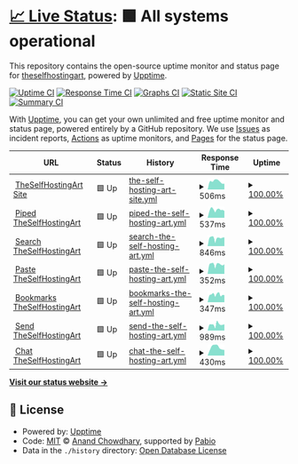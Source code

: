 # [📈 Live Status](https://demo.upptime.js.org): <!--live status--> **🟩 All systems operational**

This repository contains the open-source uptime monitor and status page for [theselfhostingart](https://demo.upptime.js.org), powered by [Upptime](https://github.com/upptime/upptime).

[![Uptime CI](https://github.com/theselfhostingart/UptimeTheSelfHostingArt/workflows/Uptime%20CI/badge.svg)](https://github.com/theselfhostingart/UptimeTheSelfHostingArt/actions?query=workflow%3A%22Uptime+CI%22)
[![Response Time CI](https://github.com/theselfhostingart/UptimeTheSelfHostingArt/workflows/Response%20Time%20CI/badge.svg)](https://github.com/theselfhostingart/UptimeTheSelfHostingArt/actions?query=workflow%3A%22Response+Time+CI%22)
[![Graphs CI](https://github.com/theselfhostingart/UptimeTheSelfHostingArt/workflows/Graphs%20CI/badge.svg)](https://github.com/theselfhostingart/UptimeTheSelfHostingArt/actions?query=workflow%3A%22Graphs+CI%22)
[![Static Site CI](https://github.com/theselfhostingart/UptimeTheSelfHostingArt/workflows/Static%20Site%20CI/badge.svg)](https://github.com/theselfhostingart/UptimeTheSelfHostingArt/actions?query=workflow%3A%22Static+Site+CI%22)
[![Summary CI](https://github.com/theselfhostingart/UptimeTheSelfHostingArt/workflows/Summary%20CI/badge.svg)](https://github.com/theselfhostingart/UptimeTheSelfHostingArt/actions?query=workflow%3A%22Summary+CI%22)

With [Upptime](https://upptime.js.org), you can get your own unlimited and free uptime monitor and status page, powered entirely by a GitHub repository. We use [Issues](https://github.com/theselfhostingart/UptimeTheSelfHostingArt/issues) as incident reports, [Actions](https://github.com/theselfhostingart/UptimeTheSelfHostingArt/actions) as uptime monitors, and [Pages](https://demo.upptime.js.org) for the status page.

<!--start: status pages-->
<!-- This summary is generated by Upptime (https://github.com/upptime/upptime) -->
<!-- Do not edit this manually, your changes will be overwritten -->
<!-- prettier-ignore -->
| URL | Status | History | Response Time | Uptime |
| --- | ------ | ------- | ------------- | ------ |
| <img alt="" src="https://icons.duckduckgo.com/ip3/theselfhosting.art.ico" height="13"> [TheSelfHostingArt Site](https://theselfhosting.art/) | 🟩 Up | [the-self-hosting-art-site.yml](https://github.com/theselfhostingart/UptimeTheSelfHostingArt/commits/HEAD/history/the-self-hosting-art-site.yml) | <details><summary><img alt="Response time graph" src="./graphs/the-self-hosting-art-site/response-time-week.png" height="20"> 506ms</summary><br><a href="https://demo.upptime.js.org/history/the-self-hosting-art-site"><img alt="Response time 506" src="https://img.shields.io/endpoint?url=https%3A%2F%2Fraw.githubusercontent.com%2Ftheselfhostingart%2FUptimeTheSelfHostingArt%2FHEAD%2Fapi%2Fthe-self-hosting-art-site%2Fresponse-time.json"></a><br><a href="https://demo.upptime.js.org/history/the-self-hosting-art-site"><img alt="24-hour response time 506" src="https://img.shields.io/endpoint?url=https%3A%2F%2Fraw.githubusercontent.com%2Ftheselfhostingart%2FUptimeTheSelfHostingArt%2FHEAD%2Fapi%2Fthe-self-hosting-art-site%2Fresponse-time-day.json"></a><br><a href="https://demo.upptime.js.org/history/the-self-hosting-art-site"><img alt="7-day response time 506" src="https://img.shields.io/endpoint?url=https%3A%2F%2Fraw.githubusercontent.com%2Ftheselfhostingart%2FUptimeTheSelfHostingArt%2FHEAD%2Fapi%2Fthe-self-hosting-art-site%2Fresponse-time-week.json"></a><br><a href="https://demo.upptime.js.org/history/the-self-hosting-art-site"><img alt="30-day response time 506" src="https://img.shields.io/endpoint?url=https%3A%2F%2Fraw.githubusercontent.com%2Ftheselfhostingart%2FUptimeTheSelfHostingArt%2FHEAD%2Fapi%2Fthe-self-hosting-art-site%2Fresponse-time-month.json"></a><br><a href="https://demo.upptime.js.org/history/the-self-hosting-art-site"><img alt="1-year response time 506" src="https://img.shields.io/endpoint?url=https%3A%2F%2Fraw.githubusercontent.com%2Ftheselfhostingart%2FUptimeTheSelfHostingArt%2FHEAD%2Fapi%2Fthe-self-hosting-art-site%2Fresponse-time-year.json"></a></details> | <details><summary><a href="https://demo.upptime.js.org/history/the-self-hosting-art-site">100.00%</a></summary><a href="https://demo.upptime.js.org/history/the-self-hosting-art-site"><img alt="All-time uptime 100.00%" src="https://img.shields.io/endpoint?url=https%3A%2F%2Fraw.githubusercontent.com%2Ftheselfhostingart%2FUptimeTheSelfHostingArt%2FHEAD%2Fapi%2Fthe-self-hosting-art-site%2Fuptime.json"></a><br><a href="https://demo.upptime.js.org/history/the-self-hosting-art-site"><img alt="24-hour uptime 100.00%" src="https://img.shields.io/endpoint?url=https%3A%2F%2Fraw.githubusercontent.com%2Ftheselfhostingart%2FUptimeTheSelfHostingArt%2FHEAD%2Fapi%2Fthe-self-hosting-art-site%2Fuptime-day.json"></a><br><a href="https://demo.upptime.js.org/history/the-self-hosting-art-site"><img alt="7-day uptime 100.00%" src="https://img.shields.io/endpoint?url=https%3A%2F%2Fraw.githubusercontent.com%2Ftheselfhostingart%2FUptimeTheSelfHostingArt%2FHEAD%2Fapi%2Fthe-self-hosting-art-site%2Fuptime-week.json"></a><br><a href="https://demo.upptime.js.org/history/the-self-hosting-art-site"><img alt="30-day uptime 100.00%" src="https://img.shields.io/endpoint?url=https%3A%2F%2Fraw.githubusercontent.com%2Ftheselfhostingart%2FUptimeTheSelfHostingArt%2FHEAD%2Fapi%2Fthe-self-hosting-art-site%2Fuptime-month.json"></a><br><a href="https://demo.upptime.js.org/history/the-self-hosting-art-site"><img alt="1-year uptime 100.00%" src="https://img.shields.io/endpoint?url=https%3A%2F%2Fraw.githubusercontent.com%2Ftheselfhostingart%2FUptimeTheSelfHostingArt%2FHEAD%2Fapi%2Fthe-self-hosting-art-site%2Fuptime-year.json"></a></details>
| <img alt="" src="https://icons.duckduckgo.com/ip3/piped.theselfhosting.art.ico" height="13"> [Piped TheSelfHostingArt](https://piped.theselfhosting.art/) | 🟩 Up | [piped-the-self-hosting-art.yml](https://github.com/theselfhostingart/UptimeTheSelfHostingArt/commits/HEAD/history/piped-the-self-hosting-art.yml) | <details><summary><img alt="Response time graph" src="./graphs/piped-the-self-hosting-art/response-time-week.png" height="20"> 537ms</summary><br><a href="https://demo.upptime.js.org/history/piped-the-self-hosting-art"><img alt="Response time 537" src="https://img.shields.io/endpoint?url=https%3A%2F%2Fraw.githubusercontent.com%2Ftheselfhostingart%2FUptimeTheSelfHostingArt%2FHEAD%2Fapi%2Fpiped-the-self-hosting-art%2Fresponse-time.json"></a><br><a href="https://demo.upptime.js.org/history/piped-the-self-hosting-art"><img alt="24-hour response time 537" src="https://img.shields.io/endpoint?url=https%3A%2F%2Fraw.githubusercontent.com%2Ftheselfhostingart%2FUptimeTheSelfHostingArt%2FHEAD%2Fapi%2Fpiped-the-self-hosting-art%2Fresponse-time-day.json"></a><br><a href="https://demo.upptime.js.org/history/piped-the-self-hosting-art"><img alt="7-day response time 537" src="https://img.shields.io/endpoint?url=https%3A%2F%2Fraw.githubusercontent.com%2Ftheselfhostingart%2FUptimeTheSelfHostingArt%2FHEAD%2Fapi%2Fpiped-the-self-hosting-art%2Fresponse-time-week.json"></a><br><a href="https://demo.upptime.js.org/history/piped-the-self-hosting-art"><img alt="30-day response time 537" src="https://img.shields.io/endpoint?url=https%3A%2F%2Fraw.githubusercontent.com%2Ftheselfhostingart%2FUptimeTheSelfHostingArt%2FHEAD%2Fapi%2Fpiped-the-self-hosting-art%2Fresponse-time-month.json"></a><br><a href="https://demo.upptime.js.org/history/piped-the-self-hosting-art"><img alt="1-year response time 537" src="https://img.shields.io/endpoint?url=https%3A%2F%2Fraw.githubusercontent.com%2Ftheselfhostingart%2FUptimeTheSelfHostingArt%2FHEAD%2Fapi%2Fpiped-the-self-hosting-art%2Fresponse-time-year.json"></a></details> | <details><summary><a href="https://demo.upptime.js.org/history/piped-the-self-hosting-art">100.00%</a></summary><a href="https://demo.upptime.js.org/history/piped-the-self-hosting-art"><img alt="All-time uptime 100.00%" src="https://img.shields.io/endpoint?url=https%3A%2F%2Fraw.githubusercontent.com%2Ftheselfhostingart%2FUptimeTheSelfHostingArt%2FHEAD%2Fapi%2Fpiped-the-self-hosting-art%2Fuptime.json"></a><br><a href="https://demo.upptime.js.org/history/piped-the-self-hosting-art"><img alt="24-hour uptime 100.00%" src="https://img.shields.io/endpoint?url=https%3A%2F%2Fraw.githubusercontent.com%2Ftheselfhostingart%2FUptimeTheSelfHostingArt%2FHEAD%2Fapi%2Fpiped-the-self-hosting-art%2Fuptime-day.json"></a><br><a href="https://demo.upptime.js.org/history/piped-the-self-hosting-art"><img alt="7-day uptime 100.00%" src="https://img.shields.io/endpoint?url=https%3A%2F%2Fraw.githubusercontent.com%2Ftheselfhostingart%2FUptimeTheSelfHostingArt%2FHEAD%2Fapi%2Fpiped-the-self-hosting-art%2Fuptime-week.json"></a><br><a href="https://demo.upptime.js.org/history/piped-the-self-hosting-art"><img alt="30-day uptime 100.00%" src="https://img.shields.io/endpoint?url=https%3A%2F%2Fraw.githubusercontent.com%2Ftheselfhostingart%2FUptimeTheSelfHostingArt%2FHEAD%2Fapi%2Fpiped-the-self-hosting-art%2Fuptime-month.json"></a><br><a href="https://demo.upptime.js.org/history/piped-the-self-hosting-art"><img alt="1-year uptime 100.00%" src="https://img.shields.io/endpoint?url=https%3A%2F%2Fraw.githubusercontent.com%2Ftheselfhostingart%2FUptimeTheSelfHostingArt%2FHEAD%2Fapi%2Fpiped-the-self-hosting-art%2Fuptime-year.json"></a></details>
| <img alt="" src="https://icons.duckduckgo.com/ip3/search.theselfhosting.art.ico" height="13"> [Search TheSelfHostingArt](https://search.theselfhosting.art/) | 🟩 Up | [search-the-self-hosting-art.yml](https://github.com/theselfhostingart/UptimeTheSelfHostingArt/commits/HEAD/history/search-the-self-hosting-art.yml) | <details><summary><img alt="Response time graph" src="./graphs/search-the-self-hosting-art/response-time-week.png" height="20"> 846ms</summary><br><a href="https://demo.upptime.js.org/history/search-the-self-hosting-art"><img alt="Response time 846" src="https://img.shields.io/endpoint?url=https%3A%2F%2Fraw.githubusercontent.com%2Ftheselfhostingart%2FUptimeTheSelfHostingArt%2FHEAD%2Fapi%2Fsearch-the-self-hosting-art%2Fresponse-time.json"></a><br><a href="https://demo.upptime.js.org/history/search-the-self-hosting-art"><img alt="24-hour response time 846" src="https://img.shields.io/endpoint?url=https%3A%2F%2Fraw.githubusercontent.com%2Ftheselfhostingart%2FUptimeTheSelfHostingArt%2FHEAD%2Fapi%2Fsearch-the-self-hosting-art%2Fresponse-time-day.json"></a><br><a href="https://demo.upptime.js.org/history/search-the-self-hosting-art"><img alt="7-day response time 846" src="https://img.shields.io/endpoint?url=https%3A%2F%2Fraw.githubusercontent.com%2Ftheselfhostingart%2FUptimeTheSelfHostingArt%2FHEAD%2Fapi%2Fsearch-the-self-hosting-art%2Fresponse-time-week.json"></a><br><a href="https://demo.upptime.js.org/history/search-the-self-hosting-art"><img alt="30-day response time 846" src="https://img.shields.io/endpoint?url=https%3A%2F%2Fraw.githubusercontent.com%2Ftheselfhostingart%2FUptimeTheSelfHostingArt%2FHEAD%2Fapi%2Fsearch-the-self-hosting-art%2Fresponse-time-month.json"></a><br><a href="https://demo.upptime.js.org/history/search-the-self-hosting-art"><img alt="1-year response time 846" src="https://img.shields.io/endpoint?url=https%3A%2F%2Fraw.githubusercontent.com%2Ftheselfhostingart%2FUptimeTheSelfHostingArt%2FHEAD%2Fapi%2Fsearch-the-self-hosting-art%2Fresponse-time-year.json"></a></details> | <details><summary><a href="https://demo.upptime.js.org/history/search-the-self-hosting-art">100.00%</a></summary><a href="https://demo.upptime.js.org/history/search-the-self-hosting-art"><img alt="All-time uptime 100.00%" src="https://img.shields.io/endpoint?url=https%3A%2F%2Fraw.githubusercontent.com%2Ftheselfhostingart%2FUptimeTheSelfHostingArt%2FHEAD%2Fapi%2Fsearch-the-self-hosting-art%2Fuptime.json"></a><br><a href="https://demo.upptime.js.org/history/search-the-self-hosting-art"><img alt="24-hour uptime 100.00%" src="https://img.shields.io/endpoint?url=https%3A%2F%2Fraw.githubusercontent.com%2Ftheselfhostingart%2FUptimeTheSelfHostingArt%2FHEAD%2Fapi%2Fsearch-the-self-hosting-art%2Fuptime-day.json"></a><br><a href="https://demo.upptime.js.org/history/search-the-self-hosting-art"><img alt="7-day uptime 100.00%" src="https://img.shields.io/endpoint?url=https%3A%2F%2Fraw.githubusercontent.com%2Ftheselfhostingart%2FUptimeTheSelfHostingArt%2FHEAD%2Fapi%2Fsearch-the-self-hosting-art%2Fuptime-week.json"></a><br><a href="https://demo.upptime.js.org/history/search-the-self-hosting-art"><img alt="30-day uptime 100.00%" src="https://img.shields.io/endpoint?url=https%3A%2F%2Fraw.githubusercontent.com%2Ftheselfhostingart%2FUptimeTheSelfHostingArt%2FHEAD%2Fapi%2Fsearch-the-self-hosting-art%2Fuptime-month.json"></a><br><a href="https://demo.upptime.js.org/history/search-the-self-hosting-art"><img alt="1-year uptime 100.00%" src="https://img.shields.io/endpoint?url=https%3A%2F%2Fraw.githubusercontent.com%2Ftheselfhostingart%2FUptimeTheSelfHostingArt%2FHEAD%2Fapi%2Fsearch-the-self-hosting-art%2Fuptime-year.json"></a></details>
| <img alt="" src="https://icons.duckduckgo.com/ip3/paste.theselfhosting.art.ico" height="13"> [Paste TheSelfHostingArt](https://paste.theselfhosting.art/) | 🟩 Up | [paste-the-self-hosting-art.yml](https://github.com/theselfhostingart/UptimeTheSelfHostingArt/commits/HEAD/history/paste-the-self-hosting-art.yml) | <details><summary><img alt="Response time graph" src="./graphs/paste-the-self-hosting-art/response-time-week.png" height="20"> 352ms</summary><br><a href="https://demo.upptime.js.org/history/paste-the-self-hosting-art"><img alt="Response time 352" src="https://img.shields.io/endpoint?url=https%3A%2F%2Fraw.githubusercontent.com%2Ftheselfhostingart%2FUptimeTheSelfHostingArt%2FHEAD%2Fapi%2Fpaste-the-self-hosting-art%2Fresponse-time.json"></a><br><a href="https://demo.upptime.js.org/history/paste-the-self-hosting-art"><img alt="24-hour response time 352" src="https://img.shields.io/endpoint?url=https%3A%2F%2Fraw.githubusercontent.com%2Ftheselfhostingart%2FUptimeTheSelfHostingArt%2FHEAD%2Fapi%2Fpaste-the-self-hosting-art%2Fresponse-time-day.json"></a><br><a href="https://demo.upptime.js.org/history/paste-the-self-hosting-art"><img alt="7-day response time 352" src="https://img.shields.io/endpoint?url=https%3A%2F%2Fraw.githubusercontent.com%2Ftheselfhostingart%2FUptimeTheSelfHostingArt%2FHEAD%2Fapi%2Fpaste-the-self-hosting-art%2Fresponse-time-week.json"></a><br><a href="https://demo.upptime.js.org/history/paste-the-self-hosting-art"><img alt="30-day response time 352" src="https://img.shields.io/endpoint?url=https%3A%2F%2Fraw.githubusercontent.com%2Ftheselfhostingart%2FUptimeTheSelfHostingArt%2FHEAD%2Fapi%2Fpaste-the-self-hosting-art%2Fresponse-time-month.json"></a><br><a href="https://demo.upptime.js.org/history/paste-the-self-hosting-art"><img alt="1-year response time 352" src="https://img.shields.io/endpoint?url=https%3A%2F%2Fraw.githubusercontent.com%2Ftheselfhostingart%2FUptimeTheSelfHostingArt%2FHEAD%2Fapi%2Fpaste-the-self-hosting-art%2Fresponse-time-year.json"></a></details> | <details><summary><a href="https://demo.upptime.js.org/history/paste-the-self-hosting-art">100.00%</a></summary><a href="https://demo.upptime.js.org/history/paste-the-self-hosting-art"><img alt="All-time uptime 100.00%" src="https://img.shields.io/endpoint?url=https%3A%2F%2Fraw.githubusercontent.com%2Ftheselfhostingart%2FUptimeTheSelfHostingArt%2FHEAD%2Fapi%2Fpaste-the-self-hosting-art%2Fuptime.json"></a><br><a href="https://demo.upptime.js.org/history/paste-the-self-hosting-art"><img alt="24-hour uptime 100.00%" src="https://img.shields.io/endpoint?url=https%3A%2F%2Fraw.githubusercontent.com%2Ftheselfhostingart%2FUptimeTheSelfHostingArt%2FHEAD%2Fapi%2Fpaste-the-self-hosting-art%2Fuptime-day.json"></a><br><a href="https://demo.upptime.js.org/history/paste-the-self-hosting-art"><img alt="7-day uptime 100.00%" src="https://img.shields.io/endpoint?url=https%3A%2F%2Fraw.githubusercontent.com%2Ftheselfhostingart%2FUptimeTheSelfHostingArt%2FHEAD%2Fapi%2Fpaste-the-self-hosting-art%2Fuptime-week.json"></a><br><a href="https://demo.upptime.js.org/history/paste-the-self-hosting-art"><img alt="30-day uptime 100.00%" src="https://img.shields.io/endpoint?url=https%3A%2F%2Fraw.githubusercontent.com%2Ftheselfhostingart%2FUptimeTheSelfHostingArt%2FHEAD%2Fapi%2Fpaste-the-self-hosting-art%2Fuptime-month.json"></a><br><a href="https://demo.upptime.js.org/history/paste-the-self-hosting-art"><img alt="1-year uptime 100.00%" src="https://img.shields.io/endpoint?url=https%3A%2F%2Fraw.githubusercontent.com%2Ftheselfhostingart%2FUptimeTheSelfHostingArt%2FHEAD%2Fapi%2Fpaste-the-self-hosting-art%2Fuptime-year.json"></a></details>
| <img alt="" src="https://icons.duckduckgo.com/ip3/bookmarks.theselfhosting.art.ico" height="13"> [Bookmarks TheSelfHostingArt](https://bookmarks.theselfhosting.art) | 🟩 Up | [bookmarks-the-self-hosting-art.yml](https://github.com/theselfhostingart/UptimeTheSelfHostingArt/commits/HEAD/history/bookmarks-the-self-hosting-art.yml) | <details><summary><img alt="Response time graph" src="./graphs/bookmarks-the-self-hosting-art/response-time-week.png" height="20"> 347ms</summary><br><a href="https://demo.upptime.js.org/history/bookmarks-the-self-hosting-art"><img alt="Response time 347" src="https://img.shields.io/endpoint?url=https%3A%2F%2Fraw.githubusercontent.com%2Ftheselfhostingart%2FUptimeTheSelfHostingArt%2FHEAD%2Fapi%2Fbookmarks-the-self-hosting-art%2Fresponse-time.json"></a><br><a href="https://demo.upptime.js.org/history/bookmarks-the-self-hosting-art"><img alt="24-hour response time 347" src="https://img.shields.io/endpoint?url=https%3A%2F%2Fraw.githubusercontent.com%2Ftheselfhostingart%2FUptimeTheSelfHostingArt%2FHEAD%2Fapi%2Fbookmarks-the-self-hosting-art%2Fresponse-time-day.json"></a><br><a href="https://demo.upptime.js.org/history/bookmarks-the-self-hosting-art"><img alt="7-day response time 347" src="https://img.shields.io/endpoint?url=https%3A%2F%2Fraw.githubusercontent.com%2Ftheselfhostingart%2FUptimeTheSelfHostingArt%2FHEAD%2Fapi%2Fbookmarks-the-self-hosting-art%2Fresponse-time-week.json"></a><br><a href="https://demo.upptime.js.org/history/bookmarks-the-self-hosting-art"><img alt="30-day response time 347" src="https://img.shields.io/endpoint?url=https%3A%2F%2Fraw.githubusercontent.com%2Ftheselfhostingart%2FUptimeTheSelfHostingArt%2FHEAD%2Fapi%2Fbookmarks-the-self-hosting-art%2Fresponse-time-month.json"></a><br><a href="https://demo.upptime.js.org/history/bookmarks-the-self-hosting-art"><img alt="1-year response time 347" src="https://img.shields.io/endpoint?url=https%3A%2F%2Fraw.githubusercontent.com%2Ftheselfhostingart%2FUptimeTheSelfHostingArt%2FHEAD%2Fapi%2Fbookmarks-the-self-hosting-art%2Fresponse-time-year.json"></a></details> | <details><summary><a href="https://demo.upptime.js.org/history/bookmarks-the-self-hosting-art">100.00%</a></summary><a href="https://demo.upptime.js.org/history/bookmarks-the-self-hosting-art"><img alt="All-time uptime 100.00%" src="https://img.shields.io/endpoint?url=https%3A%2F%2Fraw.githubusercontent.com%2Ftheselfhostingart%2FUptimeTheSelfHostingArt%2FHEAD%2Fapi%2Fbookmarks-the-self-hosting-art%2Fuptime.json"></a><br><a href="https://demo.upptime.js.org/history/bookmarks-the-self-hosting-art"><img alt="24-hour uptime 100.00%" src="https://img.shields.io/endpoint?url=https%3A%2F%2Fraw.githubusercontent.com%2Ftheselfhostingart%2FUptimeTheSelfHostingArt%2FHEAD%2Fapi%2Fbookmarks-the-self-hosting-art%2Fuptime-day.json"></a><br><a href="https://demo.upptime.js.org/history/bookmarks-the-self-hosting-art"><img alt="7-day uptime 100.00%" src="https://img.shields.io/endpoint?url=https%3A%2F%2Fraw.githubusercontent.com%2Ftheselfhostingart%2FUptimeTheSelfHostingArt%2FHEAD%2Fapi%2Fbookmarks-the-self-hosting-art%2Fuptime-week.json"></a><br><a href="https://demo.upptime.js.org/history/bookmarks-the-self-hosting-art"><img alt="30-day uptime 100.00%" src="https://img.shields.io/endpoint?url=https%3A%2F%2Fraw.githubusercontent.com%2Ftheselfhostingart%2FUptimeTheSelfHostingArt%2FHEAD%2Fapi%2Fbookmarks-the-self-hosting-art%2Fuptime-month.json"></a><br><a href="https://demo.upptime.js.org/history/bookmarks-the-self-hosting-art"><img alt="1-year uptime 100.00%" src="https://img.shields.io/endpoint?url=https%3A%2F%2Fraw.githubusercontent.com%2Ftheselfhostingart%2FUptimeTheSelfHostingArt%2FHEAD%2Fapi%2Fbookmarks-the-self-hosting-art%2Fuptime-year.json"></a></details>
| <img alt="" src="https://icons.duckduckgo.com/ip3/send.theselfhosting.art.ico" height="13"> [Send TheSelfHostingArt](https://send.theselfhosting.art/) | 🟩 Up | [send-the-self-hosting-art.yml](https://github.com/theselfhostingart/UptimeTheSelfHostingArt/commits/HEAD/history/send-the-self-hosting-art.yml) | <details><summary><img alt="Response time graph" src="./graphs/send-the-self-hosting-art/response-time-week.png" height="20"> 989ms</summary><br><a href="https://demo.upptime.js.org/history/send-the-self-hosting-art"><img alt="Response time 989" src="https://img.shields.io/endpoint?url=https%3A%2F%2Fraw.githubusercontent.com%2Ftheselfhostingart%2FUptimeTheSelfHostingArt%2FHEAD%2Fapi%2Fsend-the-self-hosting-art%2Fresponse-time.json"></a><br><a href="https://demo.upptime.js.org/history/send-the-self-hosting-art"><img alt="24-hour response time 989" src="https://img.shields.io/endpoint?url=https%3A%2F%2Fraw.githubusercontent.com%2Ftheselfhostingart%2FUptimeTheSelfHostingArt%2FHEAD%2Fapi%2Fsend-the-self-hosting-art%2Fresponse-time-day.json"></a><br><a href="https://demo.upptime.js.org/history/send-the-self-hosting-art"><img alt="7-day response time 989" src="https://img.shields.io/endpoint?url=https%3A%2F%2Fraw.githubusercontent.com%2Ftheselfhostingart%2FUptimeTheSelfHostingArt%2FHEAD%2Fapi%2Fsend-the-self-hosting-art%2Fresponse-time-week.json"></a><br><a href="https://demo.upptime.js.org/history/send-the-self-hosting-art"><img alt="30-day response time 989" src="https://img.shields.io/endpoint?url=https%3A%2F%2Fraw.githubusercontent.com%2Ftheselfhostingart%2FUptimeTheSelfHostingArt%2FHEAD%2Fapi%2Fsend-the-self-hosting-art%2Fresponse-time-month.json"></a><br><a href="https://demo.upptime.js.org/history/send-the-self-hosting-art"><img alt="1-year response time 989" src="https://img.shields.io/endpoint?url=https%3A%2F%2Fraw.githubusercontent.com%2Ftheselfhostingart%2FUptimeTheSelfHostingArt%2FHEAD%2Fapi%2Fsend-the-self-hosting-art%2Fresponse-time-year.json"></a></details> | <details><summary><a href="https://demo.upptime.js.org/history/send-the-self-hosting-art">100.00%</a></summary><a href="https://demo.upptime.js.org/history/send-the-self-hosting-art"><img alt="All-time uptime 100.00%" src="https://img.shields.io/endpoint?url=https%3A%2F%2Fraw.githubusercontent.com%2Ftheselfhostingart%2FUptimeTheSelfHostingArt%2FHEAD%2Fapi%2Fsend-the-self-hosting-art%2Fuptime.json"></a><br><a href="https://demo.upptime.js.org/history/send-the-self-hosting-art"><img alt="24-hour uptime 100.00%" src="https://img.shields.io/endpoint?url=https%3A%2F%2Fraw.githubusercontent.com%2Ftheselfhostingart%2FUptimeTheSelfHostingArt%2FHEAD%2Fapi%2Fsend-the-self-hosting-art%2Fuptime-day.json"></a><br><a href="https://demo.upptime.js.org/history/send-the-self-hosting-art"><img alt="7-day uptime 100.00%" src="https://img.shields.io/endpoint?url=https%3A%2F%2Fraw.githubusercontent.com%2Ftheselfhostingart%2FUptimeTheSelfHostingArt%2FHEAD%2Fapi%2Fsend-the-self-hosting-art%2Fuptime-week.json"></a><br><a href="https://demo.upptime.js.org/history/send-the-self-hosting-art"><img alt="30-day uptime 100.00%" src="https://img.shields.io/endpoint?url=https%3A%2F%2Fraw.githubusercontent.com%2Ftheselfhostingart%2FUptimeTheSelfHostingArt%2FHEAD%2Fapi%2Fsend-the-self-hosting-art%2Fuptime-month.json"></a><br><a href="https://demo.upptime.js.org/history/send-the-self-hosting-art"><img alt="1-year uptime 100.00%" src="https://img.shields.io/endpoint?url=https%3A%2F%2Fraw.githubusercontent.com%2Ftheselfhostingart%2FUptimeTheSelfHostingArt%2FHEAD%2Fapi%2Fsend-the-self-hosting-art%2Fuptime-year.json"></a></details>
| <img alt="" src="https://icons.duckduckgo.com/ip3/chat.theselfhosting.art.ico" height="13"> [Chat TheSelfHostingArt](https://chat.theselfhosting.art/) | 🟩 Up | [chat-the-self-hosting-art.yml](https://github.com/theselfhostingart/UptimeTheSelfHostingArt/commits/HEAD/history/chat-the-self-hosting-art.yml) | <details><summary><img alt="Response time graph" src="./graphs/chat-the-self-hosting-art/response-time-week.png" height="20"> 430ms</summary><br><a href="https://demo.upptime.js.org/history/chat-the-self-hosting-art"><img alt="Response time 430" src="https://img.shields.io/endpoint?url=https%3A%2F%2Fraw.githubusercontent.com%2Ftheselfhostingart%2FUptimeTheSelfHostingArt%2FHEAD%2Fapi%2Fchat-the-self-hosting-art%2Fresponse-time.json"></a><br><a href="https://demo.upptime.js.org/history/chat-the-self-hosting-art"><img alt="24-hour response time 430" src="https://img.shields.io/endpoint?url=https%3A%2F%2Fraw.githubusercontent.com%2Ftheselfhostingart%2FUptimeTheSelfHostingArt%2FHEAD%2Fapi%2Fchat-the-self-hosting-art%2Fresponse-time-day.json"></a><br><a href="https://demo.upptime.js.org/history/chat-the-self-hosting-art"><img alt="7-day response time 430" src="https://img.shields.io/endpoint?url=https%3A%2F%2Fraw.githubusercontent.com%2Ftheselfhostingart%2FUptimeTheSelfHostingArt%2FHEAD%2Fapi%2Fchat-the-self-hosting-art%2Fresponse-time-week.json"></a><br><a href="https://demo.upptime.js.org/history/chat-the-self-hosting-art"><img alt="30-day response time 430" src="https://img.shields.io/endpoint?url=https%3A%2F%2Fraw.githubusercontent.com%2Ftheselfhostingart%2FUptimeTheSelfHostingArt%2FHEAD%2Fapi%2Fchat-the-self-hosting-art%2Fresponse-time-month.json"></a><br><a href="https://demo.upptime.js.org/history/chat-the-self-hosting-art"><img alt="1-year response time 430" src="https://img.shields.io/endpoint?url=https%3A%2F%2Fraw.githubusercontent.com%2Ftheselfhostingart%2FUptimeTheSelfHostingArt%2FHEAD%2Fapi%2Fchat-the-self-hosting-art%2Fresponse-time-year.json"></a></details> | <details><summary><a href="https://demo.upptime.js.org/history/chat-the-self-hosting-art">100.00%</a></summary><a href="https://demo.upptime.js.org/history/chat-the-self-hosting-art"><img alt="All-time uptime 100.00%" src="https://img.shields.io/endpoint?url=https%3A%2F%2Fraw.githubusercontent.com%2Ftheselfhostingart%2FUptimeTheSelfHostingArt%2FHEAD%2Fapi%2Fchat-the-self-hosting-art%2Fuptime.json"></a><br><a href="https://demo.upptime.js.org/history/chat-the-self-hosting-art"><img alt="24-hour uptime 100.00%" src="https://img.shields.io/endpoint?url=https%3A%2F%2Fraw.githubusercontent.com%2Ftheselfhostingart%2FUptimeTheSelfHostingArt%2FHEAD%2Fapi%2Fchat-the-self-hosting-art%2Fuptime-day.json"></a><br><a href="https://demo.upptime.js.org/history/chat-the-self-hosting-art"><img alt="7-day uptime 100.00%" src="https://img.shields.io/endpoint?url=https%3A%2F%2Fraw.githubusercontent.com%2Ftheselfhostingart%2FUptimeTheSelfHostingArt%2FHEAD%2Fapi%2Fchat-the-self-hosting-art%2Fuptime-week.json"></a><br><a href="https://demo.upptime.js.org/history/chat-the-self-hosting-art"><img alt="30-day uptime 100.00%" src="https://img.shields.io/endpoint?url=https%3A%2F%2Fraw.githubusercontent.com%2Ftheselfhostingart%2FUptimeTheSelfHostingArt%2FHEAD%2Fapi%2Fchat-the-self-hosting-art%2Fuptime-month.json"></a><br><a href="https://demo.upptime.js.org/history/chat-the-self-hosting-art"><img alt="1-year uptime 100.00%" src="https://img.shields.io/endpoint?url=https%3A%2F%2Fraw.githubusercontent.com%2Ftheselfhostingart%2FUptimeTheSelfHostingArt%2FHEAD%2Fapi%2Fchat-the-self-hosting-art%2Fuptime-year.json"></a></details>

<!--end: status pages-->

[**Visit our status website →**](https://demo.upptime.js.org)

## 📄 License

- Powered by: [Upptime](https://github.com/upptime/upptime)
- Code: [MIT](./LICENSE) © [Anand Chowdhary](https://anandchowdhary.com), supported by [Pabio](https://pabio.com)
- Data in the `./history` directory: [Open Database License](https://opendatacommons.org/licenses/odbl/1-0/)
